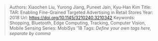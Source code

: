 > Authors: Xiaochen Liu, Yurong Jiang, Puneet Jain, Kyu-Han Kim
> Title: TAR: Enabling Fine-Grained Targeted Advertising in Retail Stores
> Year: 2018
> Url: https://doi.org/10.1145/3210240.3210342
> Keywords: Shopping, Bluetooth, Edge Computing, Tracking, Computer Vision, Mobile Sensing
> Series: MobiSys '18
> Tags: *Define your own tags here, separate by comma*